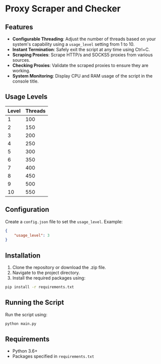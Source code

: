 
# Proxy Scraper and Checker

## Features

- **Configurable Threading**: Adjust the number of threads based on your system's capability using a `usage_level` setting from 1 to 10.
- **Instant Termination**: Safely exit the script at any time using Ctrl+C.
- **Scraping Proxies**: Scrape HTTP/s and SOCKS5 proxies from various sources.
- **Checking Proxies**: Validate the scraped proxies to ensure they are working.
- **System Monitoring**: Display CPU and RAM usage of the script in the console title.

## Usage Levels

| Level | Threads |
|-------|---------|
| 1     | 100     |
| 2     | 150     |
| 3     | 200     |
| 4     | 250     |
| 5     | 300     |
| 6     | 350     |
| 7     | 400     |
| 8     | 450     |
| 9     | 500     |
| 10    | 550     |

## Configuration

Create a `config.json` file to set the `usage_level`. Example:

```json
{
    "usage_level": 3
}
```

## Installation

1. Clone the repository or download the .zip file.
2. Navigate to the project directory.
3. Install the required packages using:

```bash
pip install -r requirements.txt
```

## Running the Script

Run the script using:

```bash
python main.py
```

## Requirements

- Python 3.6+
- Packages specified in `requirements.txt`
